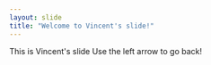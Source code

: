 ```yaml
---
layout: slide
title: "Welcome to Vincent's slide!"
---
```

This is Vincent's slide
Use the left arrow to go back!